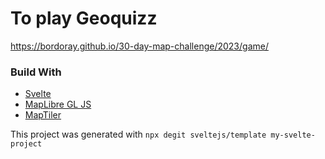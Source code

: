 # To play Geoquizz
https://bordoray.github.io/30-day-map-challenge/2023/game/


### Build With

* [Svelte](https://svelte.dev/)
* [MapLibre GL JS](https://maplibre.org/)
* [MapTiler](https://www.maptiler.com/)

This project was generated with ```npx degit sveltejs/template my-svelte-project```

